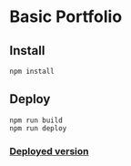 # Basic Portfolio


## Install
```
npm install
```

## Deploy
```
npm run build
npm run deploy
```

### [Deployed version](https://kriz1618.github.io/basic-portfolio/)